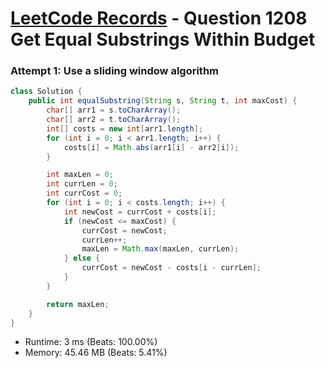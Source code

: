 # [LeetCode Records](../../README.md) - Question 1208 Get Equal Substrings Within Budget

### Attempt 1: Use a sliding window algorithm
```java
class Solution {
    public int equalSubstring(String s, String t, int maxCost) {
        char[] arr1 = s.toCharArray();
        char[] arr2 = t.toCharArray();
        int[] costs = new int[arr1.length];
        for (int i = 0; i < arr1.length; i++) {
            costs[i] = Math.abs(arr1[i] - arr2[i]);
        }

        int maxLen = 0;
        int currLen = 0;
        int currCost = 0;
        for (int i = 0; i < costs.length; i++) {
            int newCost = currCost + costs[i];
            if (newCost <= maxCost) {
                currCost = newCost;
                currLen++;
                maxLen = Math.max(maxLen, currLen);
            } else {
                currCost = newCost - costs[i - currLen];
            }
        }

        return maxLen;
    }
}
```
- Runtime: 3 ms (Beats: 100.00%)
- Memory: 45.46 MB (Beats: 5.41%)

<br>
